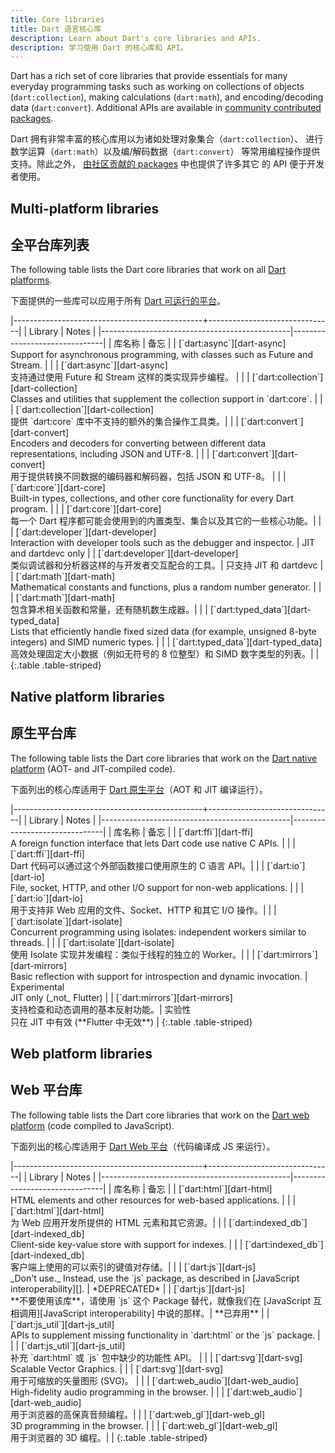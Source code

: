 ```yaml
---
title: Core libraries
title: Dart 语言核心库
description: Learn about Dart's core libraries and APIs.
description: 学习使用 Dart 的核心库和 API。
---
```


Dart has a rich set of core libraries that provide essentials for many everyday
programming tasks such as working on collections of objects
(`dart:collection`), making calculations (`dart:math`), and encoding/decoding
data (`dart:convert`). Additional APIs are available in
[community contributed packages](/guides/libraries/useful-libraries).

Dart 拥有非常丰富的核心库用以为诸如处理对象集合（`dart:collection`）、
进行数学运算（`dart:math`）以及编/解码数据（`dart:convert`）
等常用编程操作提供支持。除此之外，
[由社区贡献的 packages](/guides/libraries/useful-libraries) 中也提供了许多其它
的 API 便于开发者使用。

<style>
  th:first-child {
    width: 80%;
  }
</style>

## Multi-platform libraries

## 全平台库列表

The following table lists the Dart core libraries that work on all
[Dart platforms](/overview#platform).

下面提供的一些库可以应用于所有 [Dart 可运行的平台](/overview#platform)。

<div class="table-wrapper" markdown="1">
|-----------------------------------------------+-------------------------------|
| Library                                       | Notes                         |
|-----------------------------------------------|-------------------------------|
| 库名称                                        | 备忘                         |
| [`dart:async`][dart-async]              <br> Support for asynchronous programming, with classes such as Future and Stream. | |
| [`dart:async`][dart-async]              <br> 支持通过使用 Future 和 Stream 这样的类实现异步编程。 | |
| [`dart:collection`][dart-collection]    <br> Classes and utilities that supplement the collection support in `dart:core`. | |
| [`dart:collection`][dart-collection]    <br> 提供 `dart:core` 库中不支持的额外的集合操作工具类。| |
| [`dart:convert`][dart-convert]          <br> Encoders and decoders for converting between different data representations, including JSON and UTF-8. | |
| [`dart:convert`][dart-convert]          <br> 用于提供转换不同数据的编码器和解码器，包括 JSON 和 UTF-8。 | |
| [`dart:core`][dart-core]                <br> Built-in types, collections, and other core functionality for every Dart program. | |
| [`dart:core`][dart-core]                <br> 每一个 Dart 程序都可能会使用到的内置类型、集合以及其它的一些核心功能。| |
| [`dart:developer`][dart-developer]      <br> Interaction with developer tools such as the debugger and inspector. | JIT and dartdevc only |
| [`dart:developer`][dart-developer]      <br> 类似调试器和分析器这样的与开发者交互配合的工具。| 只支持 JIT 和 dartdevc |
| [`dart:math`][dart-math]                <br> Mathematical constants and functions, plus a random number generator. | |
| [`dart:math`][dart-math]                <br> 包含算术相关函数和常量，还有随机数生成器。| |
| [`dart:typed_data`][dart-typed_data]    <br> Lists that efficiently handle fixed sized data (for example, unsigned 8-byte integers) and SIMD numeric types. | |
| [`dart:typed_data`][dart-typed_data]    <br> 高效处理固定大小数据（例如无符号的 8 位整型）和 SIMD 数字类型的列表。| |
{:.table .table-striped}
</div>

## Native platform libraries

## 原生平台库

The following table lists the Dart core libraries that work on the
[Dart native platform](/overview#platform) (AOT- and JIT-compiled code).

下面列出的核心库适用于 [Dart 原生平台](/overview#platform)（AOT 和 JIT 编译运行）。

<div class="table-wrapper" markdown="1">
|-----------------------------------------------+-------------------------------|
| Library                                       | Notes                         |
|-----------------------------------------------|-------------------------------|
| 库名称                                        | 备忘                         |
| [`dart:ffi`][dart-ffi]                  <br> A foreign function interface that lets Dart code use native C APIs. | |
| [`dart:ffi`][dart-ffi]                  <br> Dart 代码可以通过这个外部函数接口使用原生的 C 语言 API。| |
| [`dart:io`][dart-io]                    <br> File, socket, HTTP, and other I/O support for non-web applications. | |
| [`dart:io`][dart-io]                    <br> 用于支持非 Web 应用的文件、Socket、HTTP 和其它 I/O 操作。| |
| [`dart:isolate`][dart-isolate]          <br> Concurrent programming using isolates: independent workers similar to threads. | |
| [`dart:isolate`][dart-isolate]          <br> 使用 Isolate 实现并发编程：类似于线程的独立的 Worker。| |
| [`dart:mirrors`][dart-mirrors]          <br> Basic reflection with support for introspection and dynamic invocation. | Experimental<br>JIT only (_not_&nbsp;Flutter) |
| [`dart:mirrors`][dart-mirrors]          <br> 支持检查和动态调用的基本反射功能。| 实验性<br>只在 JIT 中有效 (**Flutter 中无效**) |
{:.table .table-striped}
</div>

## Web platform libraries

## Web 平台库

The following table lists the Dart core libraries that work on the
[Dart web platform](/overview#platform) (code compiled to JavaScript).

下面列出的核心库适用于 [Dart Web 平台](/overview#platform)（代码编译成 JS 来运行）。

<div class="table-wrapper" markdown="1">
|-----------------------------------------------+-------------------------------|
| Library                                       | Notes   |
|-----------------------------------------------|-------------------------------|
| 库名称                                        | 备忘                         |
| [`dart:html`][dart-html]                <br> HTML elements and other resources for web-based applications. | |
| [`dart:html`][dart-html]                <br> 为 Web 应用开发所提供的 HTML 元素和其它资源。| |
| [`dart:indexed_db`][dart-indexed_db]    <br> Client-side key-value store with support for indexes. | |
| [`dart:indexed_db`][dart-indexed_db]    <br> 客户端上使用的可以索引的键值对存储。| |
| [`dart:js`][dart-js]                    <br> _Don't use._ Instead, use the `js` package, as described in [JavaScript interoperability][]. | *DEPRECATED* |
| [`dart:js`][dart-js]                    <br> **不要使用该库**，请使用 `js` 这个 Package 替代，就像我们在 [JavaScript 互相调用][JavaScript interoperability] 中说的那样。| **已弃用** |
| [`dart:js_util`][dart-js_util]          <br> APIs to supplement missing functionality in `dart:html` or the `js` package. | |
| [`dart:js_util`][dart-js_util]          <br> 补充 `dart:html` 或 `js` 包中缺少的功能性 API。 | |
| [`dart:svg`][dart-svg]                  <br> Scalable Vector Graphics. | |
| [`dart:svg`][dart-svg]                  <br> 用于可缩放的矢量图形 (SVG)。 | |
| [`dart:web_audio`][dart-web_audio]      <br> High-fidelity audio programming in the browser. | |
| [`dart:web_audio`][dart-web_audio]      <br> 用于浏览器的高保真音频编程。| |
| [`dart:web_gl`][dart-web_gl]            <br> 3D programming in the browser. | |
| [`dart:web_gl`][dart-web_gl]            <br> 用于浏览器的 3D 编程。| |
{:.table .table-striped}

</div>

[dart-async]: {{site.dart_api}}/{{site.data.pkg-vers.SDK.channel}}/dart-async/dart-async-library.html
[dart-collection]: {{site.dart_api}}/{{site.data.pkg-vers.SDK.channel}}/dart-collection/dart-collection-library.html
[dart-convert]: {{site.dart_api}}/{{site.data.pkg-vers.SDK.channel}}/dart-convert/dart-convert-library.html
[dart-core]: {{site.dart_api}}/{{site.data.pkg-vers.SDK.channel}}/dart-core/dart-core-library.html
[dart-developer]: {{site.dart_api}}/{{site.data.pkg-vers.SDK.channel}}/dart-developer/dart-developer-library.html
[dart-ffi]: {{site.dart_api}}/{{site.data.pkg-vers.SDK.channel}}/dart-ffi/dart-ffi-library.html
[dart-math]: {{site.dart_api}}/{{site.data.pkg-vers.SDK.channel}}/dart-math/dart-math-library.html
[dart-collection]: {{site.dart_api}}/{{site.data.pkg-vers.SDK.channel}}/dart-collection/dart-collection-library.html
[dart-typed_data]: {{site.dart_api}}/{{site.data.pkg-vers.SDK.channel}}/dart-typed_data/dart-typed_data-library.html
[dart-cli]: {{site.dart_api}}/{{site.data.pkg-vers.SDK.channel}}/dart-cli/dart-cli-library.html
[dart-io]: {{site.dart_api}}/{{site.data.pkg-vers.SDK.channel}}/dart-io/dart-io-library.html
[dart-isolate]: {{site.dart_api}}/{{site.data.pkg-vers.SDK.channel}}/dart-isolate/dart-isolate-library.html
[dart-mirrors]: {{site.dart_api}}/{{site.data.pkg-vers.SDK.channel}}/dart-mirrors/dart-mirrors-library.html
[dart-html]: {{site.dart_api}}/{{site.data.pkg-vers.SDK.channel}}/dart-html/dart-html-library.html
[dart-indexed_db]: {{site.dart_api}}/{{site.data.pkg-vers.SDK.channel}}/dart-indexed_db/dart-indexed_db-library.html
[dart-js]: {{site.dart_api}}/{{site.data.pkg-vers.SDK.channel}}/dart-js/dart-js-library.html
[dart-js_util]: {{site.dart_api}}/{{site.data.pkg-vers.SDK.channel}}/dart-js_util/dart-js_util-library.html
[dart-svg]: {{site.dart_api}}/{{site.data.pkg-vers.SDK.channel}}/dart-svg/dart-svg-library.html
[dart-web_audio]: {{site.dart_api}}/{{site.data.pkg-vers.SDK.channel}}/dart-web_audio/dart-web_audio-library.html
[dart-web_gl]: {{site.dart_api}}/{{site.data.pkg-vers.SDK.channel}}/dart-web_gl/dart-web_gl-library.html
[JavaScript interoperability]: /web/js-interop
